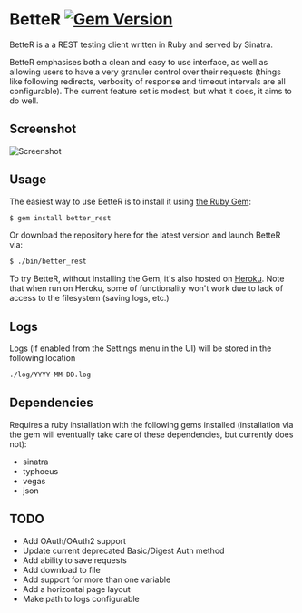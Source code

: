 # BetteR [![Gem Version](https://badge.fury.io/rb/better_rest.svg)](http://badge.fury.io/rb/better_rest)

BetteR is a a REST testing client written in Ruby and served by Sinatra.

BetteR emphasises both a clean and easy to use interface, as well as allowing users to have a very granuler control over their requests (things like following redirects, verbosity of response and timeout intervals are all configurable). The current feature set is modest, but what it does, it aims to do well.

## Screenshot

![Screenshot](http://at1as.github.io/github_repo_assets/BetteR-reqeust.jpg)

## Usage

The easiest way to use BetteR is to install it using [the Ruby Gem](http://rubygems.org/gems/better_rest):
```bash
$ gem install better_rest
```
Or download the repository here for the latest version and launch BetteR via:
```bash
$ ./bin/better_rest
```
To try BetteR, without installing the Gem, it's also hosted on [Heroku](http://better-rest.herokuapp.com/). Note that when run on Heroku, some of functionality won't work due to lack of access to the filesystem (saving logs, etc.)

## Logs

Logs (if enabled from the Settings menu in the UI) will be stored in the following location
```bash
./log/YYYY-MM-DD.log
```
## Dependencies

Requires a ruby installation with the following gems installed (installation via the gem will eventually take care of these dependencies, but currently does not):
- sinatra
- typhoeus
- vegas
- json

## TODO

* Add OAuth/OAuth2 support
* Update current deprecated Basic/Digest Auth method
* Add ability to save requests
* Add download to file
* Add support for more than one variable
* Add a horizontal page layout
* Make path to logs configurable
